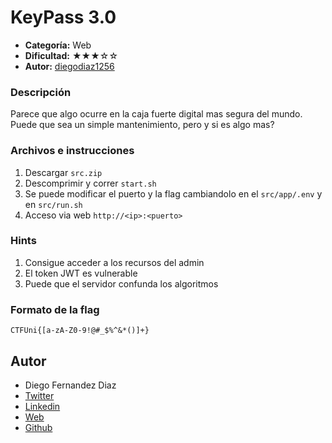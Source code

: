 # KeyPass 3.0
- **Categoría:** Web
- **Dificultad:** ★★★☆☆
- **Autor:** [diegodiaz1256](https://github.com/diegodiaz1256)

### Descripción
Parece que algo ocurre en la caja fuerte digital mas segura del mundo.  
Puede que sea un simple mantenimiento, pero y si es algo mas?  

### Archivos e instrucciones
1. Descargar `src.zip`
2. Descomprimir y correr `start.sh`
3. Se puede modificar el puerto y la flag cambiandolo en el `src/app/.env` y en `src/run.sh`
4. Acceso via web `http://<ip>:<puerto>`  

  
### Hints
1. Consigue acceder a los recursos del admin
2. El token JWT es vulnerable 
3. Puede que el servidor confunda los algoritmos
  

### Formato de la flag
``CTFUni{[a-zA-Z0-9!@#_$%^&*()]+}``  


## Autor

* Diego Fernandez Diaz
* [Twitter](https://twitter.com/diego_diaz_1256)
* [Linkedin](https://www.linkedin.com/in/fernandezdiazdiego/)
* [Web](https://zerogeworkshop.com/)
* [Github](https://github.com/diegodiaz1256/)
